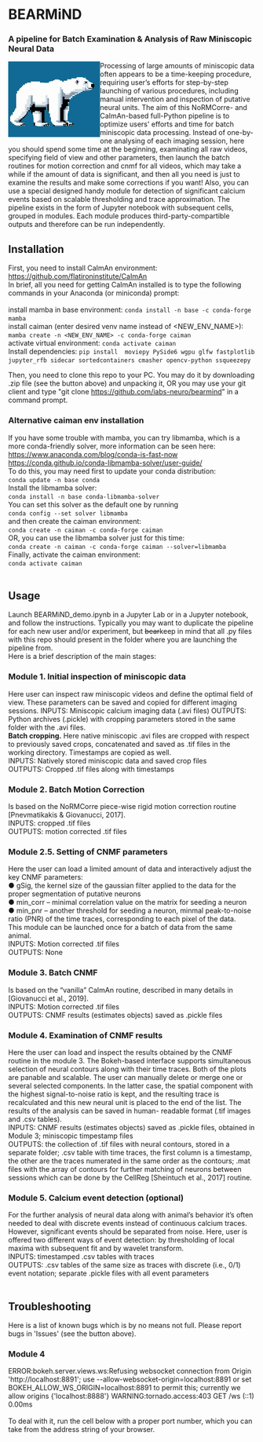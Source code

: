 # BEARMiND
### A pipeline for Batch Examination & Analysis of Raw Miniscopic Neural Data
<img src="/bearmind_logo.png" align="left">
Processing of large amounts of miniscopic data often appears to be a time-keeping procedure, requiring user’s efforts for step-by-step launching of various procedures, including manual intervention and inspection of putative neural units. The aim of this NoRMCorre- and CaImAn-based full-Python pipeline is to optimize users' efforts and time for batch miniscopic data processing. Instead of one-by-one analysing of each imaging session, here you should spend some time at the beginning, examinating all raw videos, specifying field of view and other parameters, then launch the batch routines for motion correction and cnmf for all videos, which may take a while if the amount of data is significant, and then all you need is just to examine the results and make some corrections if you want! Also, you can use a special designed handy module for detection of significant calcium events based on scalable thresholding and trace approximation. The pipeline exists in the form of Jupyter notebook with subsequent cells, grouped in modules. Each module produces  third-party-compartible outputs and therefore can be run independently.
</br>

## Installation
First, you need to install CaImAn environment: https://github.com/flatironinstitute/CaImAn</br>
In brief, all you need for getting CaImAn installed is to type the following commands in your Anaconda (or miniconda) prompt:
</br></br>
install mamba in base environment: `conda install -n base -c conda-forge mamba` </br>
install caiman (enter desired venv name instead of <NEW_ENV_NAME>): `mamba create -n <NEW_ENV_NAME> -c conda-forge caiman` </br>
activate virtual environment: `conda activate caiman`  </br>
Install dependencies: `pip install  moviepy PySide6 wgpu glfw fastplotlib jupyter_rfb sidecar sortedcontainers cmasher opencv-python ssqueezepy`
</br>

Then, you need to clone this repo to your PC. You may do it by downloading .zip file (see the button above) and unpacking it, OR you may use your git client and type "git clone https://github.com/iabs-neuro/bearmind" in a command prompt.

### Alternative caiman env installation
If you have some trouble with mamba, you can try libmamba, which is a more conda-friendly solver, more information can be seen here:</br>
https://www.anaconda.com/blog/conda-is-fast-now</br>
https://conda.github.io/conda-libmamba-solver/user-guide/</br>
To do this, you may need first to update your conda distribution:</br>
`conda update -n base conda`</br>
Install the libmamba solver:</br>
`conda install -n base conda-libmamba-solver`</br>
You can set this solver as the default one by running </br>
`conda config --set solver libmamba`</br>
and then create the caiman environment:</br>
`conda create -n caiman -c conda-forge caiman`</br>
OR, you can use the libmamba solver just for this time:</br>
`conda create -n caiman -c conda-forge caiman --solver=libmamba`</br>
Finally, activate the caiman environment:</br>
`conda activate caiman` </br></br>

## Usage
Launch BEARMiND_demo.ipynb in a Jupyter Lab or in a Jupyter notebook, and follow the instructions. Typically you may want to duplicate the pipeline for each new user and/or experiment, but <s>bear</s>keep in mind that all .py files with this repo should present in the folder where you are launching the pipeline from. </br>
Here is a brief description of the main stages:<br/>
### Module 1. Initial inspection of miniscopic data
Here user can inspect raw miniscopic videos and define the optimal field of view. These parameters can be saved and copied for different imaging sessions.
INPUTS: Miniscopic calcium imaging data (.avi files)
OUTPUTS: Python archives (.pickle) with cropping parameters stored in the same folder with the .avi files.<br/>
<b>Batch cropping.</b> Here native miniscopic .avi files are cropped with respect to previously saved crops, concatenated and saved as .tif files in the working directory. Timestamps are copied as well.
</br>INPUTS: Natively stored miniscopic data and saved crop files 
</br>OUTPUTS: Cropped .tif files along with timestamps
### Module 2. Batch Motion Correction
Is based on the NoRMCorre piece-wise rigid motion correction routine [Pnevmatikakis & Giovanucci, 2017]. 
</br>INPUTS: cropped .tif files
</br>OUTPUTS: motion corrected .tif files
### Module 2.5. Setting of CNMF parameters
Here the user can load a limited amount of data and interactively adjust the key CNMF parameters: </br>
● gSig, the kernel size of the gaussian filter applied to the data for the proper segmentation of putative neurons</br>
● min_corr – minimal correlation value on the matrix for seeding a neuron  
● min_pnr – another threshold for seeding a neuron, minmal peak-to-noise ratio (PNR) of the time traces, corresponding to each pixel of the data.
</br>This module can be launched once for a batch of data from the same animal. 
</br>INPUTS: Motion corrected .tif files
</br>OUTPUTS: None
### Module 3. Batch CNMF
Is based on  the “vanilla” CaImAn routine, described in many details in [Giovanucci et al., 2019].
</br>INPUTS: Motion corrected .tif files
</br>OUTPUTS: CNMF results (estimates objects) saved as .pickle files
### Module 4. Examination of CNMF results
Here the user can load and inspect the results obtained by the CNMF routine in the module 3. The Bokeh-based interface supports simultaneous selection of neural contours along with their time traces. Both of the plots are panable and scalable. The user can manually delete or merge one or several selected components. In the latter case, the spatial component with the highest signal-to-noise ratio is kept, and the resulting trace is recalculated and this new neural unit is placed to the end of the list. The results of the analysis can be saved in human- readable format (.tif images and .csv tables).
</br>INPUTS: CNMF results (estimates objects) saved as .pickle files, obtained in Module 3; miniscopic timpestamp files
</br>OUTPUTS: the collection of .tif files with neural contours, stored in a separate folder; .csv table with time traces, the first column is a timestamp, the other are the traces numerated in the same order as the contours; .mat files with the array of contours for further matching of neurons between sessions which can be done by the CellReg [Sheintuch et al., 2017] routine. 
### Module 5. Calcium event detection (optional)
For the further analysis of  neural data along with animal’s behavior it’s often needed to deal with discrete events instead of continuous calcium traces. However, significant events should be separated from noise. Here, user is offered two different ways of event detection: by thresholding of local maxima with subsequent fit and by wavelet transform.
</br>INPUTS: timestamped .csv tables with traces
</br>OUTPUTS: .csv tables of the same size as traces with discrete (i.e., 0/1) event notation; separate .pickle files with all event parameters
</br></br>
## Troubleshooting
Here is a list of known bugs which is by no means not full. Please report bugs in 'Issues' (see the button above).
### Module 4
ERROR:bokeh.server.views.ws:Refusing websocket connection from Origin 'http://localhost:8891';                       use --allow-websocket-origin=localhost:8891 or set BOKEH_ALLOW_WS_ORIGIN=localhost:8891 to permit this; currently we allow origins {'localhost:8888'}
WARNING:tornado.access:403 GET /ws (::1) 0.00ms
</br></br>
To deal with it, run the cell below with a proper port number, which you can take from the address string of your browser. 


